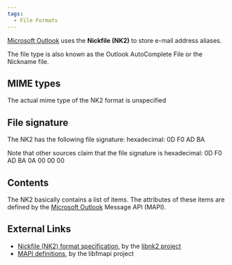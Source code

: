 ```yaml
---
tags:
  - File Formats
---
```

[Microsoft Outlook](microsoft_outlook.md) uses the **Nickfile (NK2)** to store
e-mail address aliases.

The file type is also known as the Outlook AutoComplete File or the Nickname
file.

## MIME types

The actual mime type of the NK2 format is unspecified

## File signature

The NK2 has the following file signature: hexadecimal: 0D F0 AD BA

Note that other sources claim that the file signature is hexadecimal: 0D
F0 AD BA 0A 00 00 00

## Contents

The NK2 basically contains a list of items. The attributes of these
items are defined by the [Microsoft Outlook](microsoft_outlook.md) Message
API (MAPI).

## External Links

* [Nickfile (NK2) format specification](https://github.com/libyal/libnk2/blob/main/documentation/Nickfile%20(NK2)%20format.asciidoc),
  by the [libnk2 project](libnk2.md)
* [MAPI definitions](https://github.com/libyal/libfmapi/blob/main/documentation/MAPI%20definitions.asciidoc),
  by the libfmapi project
